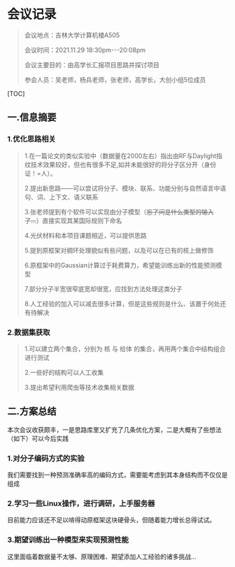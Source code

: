 #                                                   会议记录

> 会议地点：吉林大学计算机楼A505
>
> 会议时间：2021.11.29    18:30pm---20:08pm
>
> 会议主要目的：由高学长汇报项目思路并探讨项目
>
> 参会人员：吴老师，杨兵老师，张老师，高学长，大创小组5位成员

[TOC]

## 一.信息摘要

### 1.优化思路相关

> 1.在一篇论文的类似实验中（数据量在2000左右）指出由RF与Daylight指纹技术效果较好，但也有很多不足,如并未能很好的将分子区分开（身份证！=人）。
>
> 2.提出新思路——可以尝试将分子、模块、联系、功能分别与自然语言中语句、词、上下文、语义联系
>
> 3.张老师提到有个软件可以实现由分子模型（~~忘了问是什么类型的输入了...~~）直接实现其某国际规则下命名
>
> 4.光伏材料和本项目课题相近，可以提供思路
>
> 5.提到原框架对稠环处理貌似有些问题，以及可以在已有的核上做修饰
>
> 6.原框架中的Gaussian计算过于耗费算力，希望能训练出新的性能预测模型
>
> 7.部分分子半宽很窄底宽却很宽，应找到方法处理这类分子
>
> 8.人工经验的加入可以减去很多计算，但是这些规则是什么、该置于何处还有待解决

### 2.数据集获取

> 1.可以建立两个集合，分别为 核 与 给体 的集合，再用两个集合中结构组合进行测试
>
> 2.一些好的结构可以人工收集
>
> 3.提出希望利用爬虫等技术收集相关数据

## 二.方案总结

本次会议收获颇丰，一是思路库里又扩充了几条优化方案，二是大概有了些想法（如下）可以今后实践

### 1.对分子编码方式的实验

我们需要找到一种预测准确率高的编码方式，需要能考虑到其本身结构而不仅仅是组成

### 2.学习一些Linux操作，进行调研，上手服务器

目前能力应该还不足以啃得动原框架这块硬骨头，但随着能力增长总得试试。

### 3.期望训练出一种模型来实现预测性能

这里面临着数据量不太够、原理困难、期望添加人工经验的诸多挑战...

